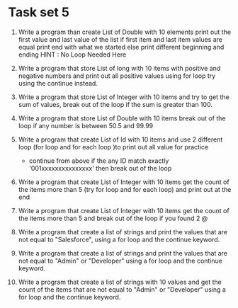 # Task set 5 

1. Write a program than create List of Double with 10 elements 
   print out the first value and last value of the list 
   if first item and last item values are equal 
   print end with what we started 
   else print different beginning and ending 
    HINT : No Loop Needed Here

2. Write a program that store List of long with 10 items with positive and negative numbers and print out all positive values using for loop try using the continue instead.

3. Write a program that store List of Integer with 10 items and try to get the sum of values,  break out of the loop if the sum is greater than 100. 

4. Write a program that store List of Double with 10 items 
   break out of the loop if any number is between 50.5 and 99.99 

5. Write a program that create List of Id with 10 items and use 2 different loop (for loop and for each loop )to print out all value for practice 

    - continue from above
     if the any ID match exactly '001xxxxxxxxxxxxxxx' 
     then break out of the loop

6. Write a program that create List of Integer with 10 items 
   get the count of the items more than 5 (try for loop and for each loop)
    and print out at the end 

7. Write a program that create List of Integer with 10 items 
    get the count of the items more than 5 and 
    break out of the loop if you found 2 @


8. Write a program that create a list of strings and print the values that are not equal to "Salesforce", using a for loop and the continue keyword.

9. Write a program that create a list of strings and print the values that are not equal to "Admin" or "Developer" using a for loop and the continue keyword.

10. Write a program that create a list of strings with 10 values and get the count of the items that are not equal to "Admin" or "Developer" using a for loop and the continue keyword.